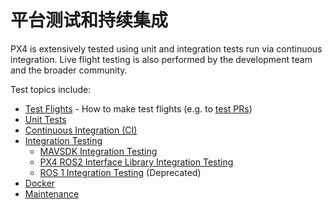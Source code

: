 # 平台测试和持续集成

PX4 is extensively tested using unit and integration tests run via continuous integration.
Live flight testing is also performed by the development team and the broader community.

Test topics include:

- [Test Flights](../test_and_ci/test_flights.md) - How to make test flights (e.g. to [test PRs](../contribute/code.md#pull-requests))
- [Unit Tests](../test_and_ci/unit_tests.md)
- [Continuous Integration (CI)](../test_and_ci/continous_integration.md)
- [Integration Testing](../test_and_ci/integration_testing.md)
  - [MAVSDK Integration Testing](../test_and_ci/integration_testing_mavsdk.md)
  - [PX4 ROS2 Interface Library Integration Testing](../test_and_ci/integration_testing_px4_ros2_interface.md)
  - [ROS 1 Integration Testing](../test_and_ci/integration_testing_ros1_mavros.md) (Deprecated)
- [Docker](../test_and_ci/docker.md)
- [Maintenance](../test_and_ci/maintenance.md)
